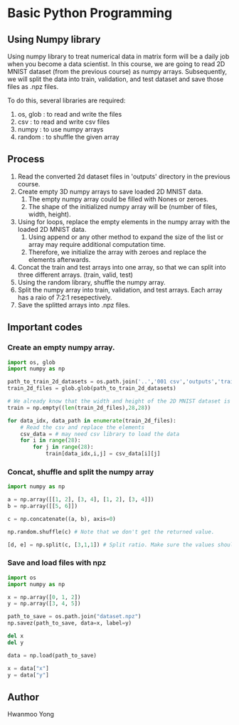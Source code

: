 # Basic Python Programming

## Using Numpy library

Using numpy library to treat numerical data in matrix form will be a daily job when you become a data scientist. In this course, we are going to read 2D MNIST dataset (from the previous course) as numpy arrays. Subsequently, we will split the data into train, validation, and test dataset and save those files as .npz files.

To do this, several libraries are required:

1. os, glob : to read and write the files
2. csv : to read and write csv files
3. numpy : to use numpy arrays
4. random : to shuffle the given array

## Process

1. Read the converted 2d dataset files in 'outputs' directory in the previous course.
2. Create empty 3D numpy arrays to save loaded 2D MNIST data.
   1. The empty numpy array could be filled with Nones or zeroes. 
   2. The shape of the initialized numpy array will be (number of files, width, height).
3. Using for loops, replace the empty elements in the numpy array with the loaded 2D MNIST data.
   1. Using append or any other method to expand the size of the list or array may require additional computation time. 
   2. Therefore, we initialize the array with zeroes and replace the elements afterwards.
4. Concat the train and test arrays into one array, so that we can split into three different arrays. (train, valid, test)
5. Using the random library, shuffle the numpy array.
6. Split the numpy array into train, validation, and test arrays. Each array has a raio of 7:2:1 resepectively.
7. Save the splitted arrays into .npz files.

## Important codes

### Create an empty numpy array.

```python
import os, glob
import numpy as np

path_to_train_2d_datasets = os.path.join('..','001 csv','outputs','train','*.csv')
train_2d_files = glob.glob(path_to_train_2d_datasets)

# We already know that the width and height of the 2D MNIST dataset is 28.
train = np.empty((len(train_2d_files),28,28))

for data_idx, data_path in enumerate(train_2d_files):
    # Read the csv and replace the elements
    csv_data = # may need csv library to load the data
    for i in range(28):
        for j in range(28):
            train[data_idx,i,j] = csv_data[i][j]

```

### Concat, shuffle and split the numpy array

```python
import numpy as np

a = np.array([[1, 2], [3, 4], [1, 2], [3, 4]])
b = np.array([[5, 6]])

c = np.concatenate((a, b), axis=0)

np.random.shuffle(c) # Note that we don't get the returned value.

[d, e] = np.split(c, [3,1,1]) # Split ratio. Make sure the values should be the integers (indices). 
```

### Save and load files with npz

```python
import os
import numpy as np

x = np.array([0, 1, 2])
y = np.array([3, 4, 5])

path_to_save = os.path.join("dataset.npz")
np.savez(path_to_save, data=x, label=y)

del x
del y

data = np.load(path_to_save)

x = data["x"]
y = data["y"]
```

## Author
Hwanmoo Yong